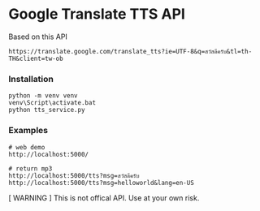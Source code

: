 # Google Translate TTS API
Based on this API

```
https://translate.google.com/translate_tts?ie=UTF-8&q=สวัสดีครับ&tl=th-TH&client=tw-ob
```

### Installation

```
python -m venv venv
venv\Script\activate.bat
python tts_service.py
```

### Examples

```
# web demo
http://localhost:5000/

# return mp3
http://localhost:5000/tts?msg=สวัสดีครับ
http://localhost:5000/tts?msg=helloworld&lang=en-US
```

[ WARNING ] This is not offical API. Use at your own risk.
